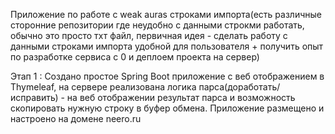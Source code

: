 Приложение по работе с weak auras строками импорта(есть различные сторонние репозитории где неудобно с данными строкми работать, обычно это просто тхт файл, первичная идея - сделать работу с данными строками импорта удобной для пользователя + получить опыт по разработке сервиса с 0 и деплоем проекта на сервер)

Этап 1 : Создано простое Spring Boot приложение с веб отображением в Thymeleaf, на сервере реализована логика парса(доработать/исправить) - на веб отображении результат парса и возможность скопировать нужную строку в буфер обмена. Приложение размещено и настроено на домене neero.ru
